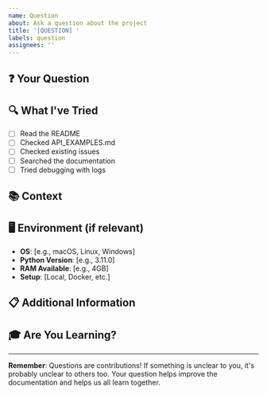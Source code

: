 ```yaml
---
name: Question
about: Ask a question about the project
title: '[QUESTION] '
labels: question
assignees: ''
---
```


## ❓ Your Question
<!-- What would you like to know? -->

## 🔍 What I've Tried
<!-- What have you already tried or researched? -->
- [ ] Read the README
- [ ] Checked API_EXAMPLES.md
- [ ] Checked existing issues
- [ ] Searched the documentation
- [ ] Tried debugging with logs

## 📚 Context
<!-- Provide context to help us understand your question better -->

## 🖥️ Environment (if relevant)
- **OS**: [e.g., macOS, Linux, Windows]
- **Python Version**: [e.g., 3.11.0]
- **RAM Available**: [e.g., 4GB]
- **Setup**: [Local, Docker, etc.]

## 📋 Additional Information
<!-- Any other details that might help us answer your question -->

## 🎓 Are You Learning?
<!-- If you're new to Python/ML/AI, let us know! We'll tailor our answer to help you learn -->

---
**Remember**: Questions are contributions! If something is unclear to you, it's probably unclear to others too. Your question helps improve the documentation and helps us all learn together.
